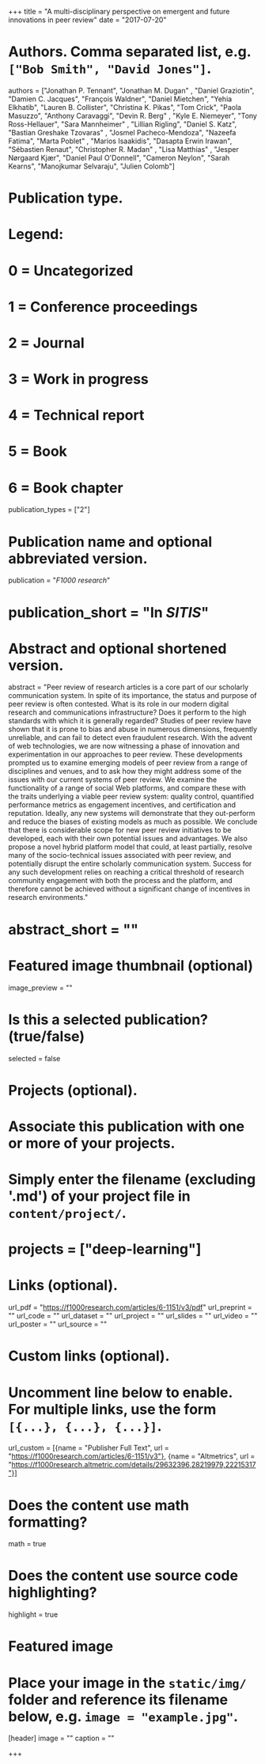 +++
title = "A multi-disciplinary perspective on emergent and future innovations in peer review"
date = "2017-07-20"

# Authors. Comma separated list, e.g. `["Bob Smith", "David Jones"]`.
authors = ["Jonathan P. Tennant", "Jonathan M. Dugan" , "Daniel Graziotin",
"Damien C. Jacques", "François Waldner", "Daniel Mietchen",
"Yehia Elkhatib", "Lauren B. Collister", "Christina K. Pikas", "Tom Crick",
"Paola Masuzzo", "Anthony Caravaggi", "Devin R. Berg" ,
"Kyle E. Niemeyer", "Tony Ross-Hellauer", "Sara Mannheimer" ,
"Lillian Rigling", "Daniel S. Katz", "Bastian Greshake Tzovaras" ,
"Josmel Pacheco-Mendoza", "Nazeefa Fatima", "Marta Poblet" ,
"Marios Isaakidis", "Dasapta Erwin Irawan", "Sébastien Renaut",
"Christopher R. Madan" , "Lisa Matthias" , "Jesper Nørgaard Kjær",
"Daniel Paul O'Donnell", "Cameron Neylon", "Sarah Kearns",
"Manojkumar Selvaraju", "Julien Colomb"]

# Publication type.
# Legend:
# 0 = Uncategorized
# 1 = Conference proceedings
# 2 = Journal
# 3 = Work in progress
# 4 = Technical report
# 5 = Book
# 6 = Book chapter
publication_types = ["2"]

# Publication name and optional abbreviated version.
publication = "*F1000 research*"
# publication_short = "In *SITIS*"

# Abstract and optional shortened version.
abstract = "Peer review of research articles is a core part of our scholarly communication system. In spite of its importance, the status and purpose of peer review is often contested. What is its role in our modern digital research and communications infrastructure? Does it perform to the high standards with which it is generally regarded? Studies of peer review have shown that it is prone to bias and abuse in numerous dimensions, frequently unreliable, and can fail to detect even fraudulent research. With the advent of web technologies, we are now witnessing a phase of innovation and experimentation in our approaches to peer review. These developments prompted us to examine emerging models of peer review from a range of disciplines and venues, and to ask how they might address some of the issues with our current systems of peer review. We examine the functionality of a range of social Web platforms, and compare these with the traits underlying a viable peer review system: quality control, quantified performance metrics as engagement incentives, and certification and reputation. Ideally, any new systems will demonstrate that they out-perform and reduce the biases of existing models as much as possible. We conclude that there is considerable scope for new peer review initiatives to be developed, each with their own potential issues and advantages. We also propose a novel hybrid platform model that could, at least partially, resolve many of the socio-technical issues associated with peer review, and potentially disrupt the entire scholarly communication system. Success for any such development relies on reaching a critical threshold of research community engagement with both the process and the platform, and therefore cannot be achieved without a significant change of incentives in research environments."
# abstract_short = ""

# Featured image thumbnail (optional)
image_preview = ""

# Is this a selected publication? (true/false)
selected = false

# Projects (optional).
#   Associate this publication with one or more of your projects.
#   Simply enter the filename (excluding '.md') of your project file in `content/project/`.
# projects = ["deep-learning"]

# Links (optional).
url_pdf = "https://f1000research.com/articles/6-1151/v3/pdf"
url_preprint = ""
url_code = ""
url_dataset = ""
url_project = ""
url_slides = ""
url_video = ""
url_poster = ""
url_source = ""

# Custom links (optional).
#   Uncomment line below to enable. For multiple links, use the form `[{...}, {...}, {...}]`.
url_custom = [{name = "Publisher Full Text", url = "https://f1000research.com/articles/6-1151/v3"},
{name = "Altmetrics", url = "https://f1000research.altmetric.com/details/29632396,28219979,22215317"}]

# Does the content use math formatting?
math = true

# Does the content use source code highlighting?
highlight = true

# Featured image
# Place your image in the `static/img/` folder and reference its filename below, e.g. `image = "example.jpg"`.
[header]
image = ""
caption = ""

+++


